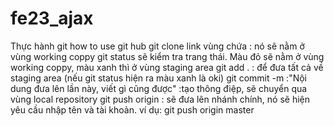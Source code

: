 # fe23_ajax

Thực hành git
how to use git hub
git clone link vùng chứa : nó sẽ nằm ở vùng working coppy
git status sẽ kiểm tra trang thái. Màu đỏ sẽ nằm ở vùng working coppy, màu xanh thì ở vùng staging area
git add . : để đưa tất cả về staging area (nếu git status hiện ra màu xanh là oki)
git commit -m :"Nội dung đưa lên lần này, viết gì cũng được" :tạo thông điệp, sẽ chuyển qua vùng local repository
git push origin <ten nhanh>: sẽ đưa lên nhánh chính, nó sẽ hiện yêu cầu nhập tên và tài khoản. ví dụ: git push origin master
